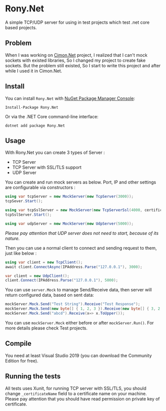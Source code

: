 # Rony.Net
A simple TCP/UDP server for using in test projects which test .net core based projects.

## Problem
When I was working on [Cimon.Net](https://github.com/MojtabaKiani/Cimon.Net) project, I realized that I can't mock sockets with existed libraries, So I changed my project to create fake sockets. But the problem still existed, So I start to write this project and after while I used it in Cimon.Net. 

## Install
You can install `Rony.Net` with [NuGet Package Manager Console](https://www.nuget.org/packages/Rony.Net):
```console
Install-Package Rony.Net
```
Or via the .NET Core command-line interface:
```console
dotnet add package Rony.Net
```    
## Usage
With Rony.Net you can create 3 types of Server :
* TCP Server
* TCP Server with SSL/TLS support
* UDP Server

You can create and run mock servers as below. Port, IP and other settings are configurable via constructors :
```csharp
using var tcpServer = new MockServer(new TcpServer(3000));
tcpSever.Start();
```
```csharp
using var tcpSslServer = new MockServer(new TcpServerSsl(4000, certificateName, SslProtocols.None));
tcpSslServer.Start();
```
```csharp
using var udpServer = new MockServer(new UdpServer(5000));
```
*Please pay attention that UDP server does not need to start, because of its nature.*

Then you can use a normal client to connect and sending request to them, just like below :
```csharp
using var client = new TcpClient();
await client.ConnectAsync(IPAddress.Parse("127.0.0.1"), 3000);
```
```csharp
var client = new UdpClient();
client.Connect(IPAddress.Parse("127.0.0.1"), 5000);
```

You can use `server.Mock` to manage Send/Receive data, then server will return configured data, based on sent data:
```csharp
mockServer.Mock.Send("Test String").Receive("Test Response");
mockServer.Mock.Send(new byte[] { 1, 2, 3 }).Receive(new byte[] { 3, 2, 1 });
mockServer.Mock.Send("abcd").Receive(x=> x.ToUpper());
```

You can use `mockServer.Mock` either before or after `mockServer.Run()`. For more details please check Test projects.

## Compile
You need at least Visual Studio 2019 (you can download the Community Edition for free).

## Running the tests
All tests uses Xunit, for running TCP server with SSL/TLS, you should change `_certificateName` field to a certificate name on your machine. Please pay attention that you should have read permission on private key of certificate.
